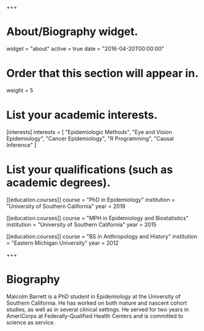 +++
# About/Biography widget.
widget = "about"
active = true
date = "2016-04-20T00:00:00"

# Order that this section will appear in.
weight = 5

# List your academic interests.
[interests]
  interests = [
    "Epidemiologic Methods",
    "Eye and Vision Epidemiology",
    "Cancer Epidemiology",
    "R Programming",
    "Causal Inference"
  ]

# List your qualifications (such as academic degrees).
[[education.courses]]
  course = "PhD in Epidemiology"
  institution = "University of Southern California"
  year = 2019

[[education.courses]]
  course = "MPH in Epidemiology and Biostatistics"
  institution = "University of Southern California"
  year = 2015

[[education.courses]]
  course = "BS in Anthropology and History"
  institution = "Eastern Michigan University"
  year = 2012
 
+++

# Biography

Malcolm Barrett is a PhD student in Epidemiology at the University of Southern California. He has worked on both mature and nascent cohort studies, as well as in several clinical settings. He served for two years in AmeriCorps at Federally-Qualified Health Centers and is committed to science as service.